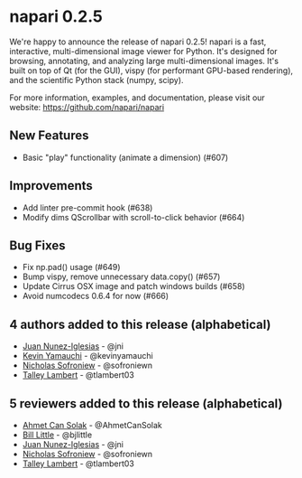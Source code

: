 # napari 0.2.5

We're happy to announce the release of napari 0.2.5! napari is a fast,
interactive, multi-dimensional image viewer for Python. It's designed for
browsing, annotating, and analyzing large multi-dimensional images. It's built
on top of Qt (for the GUI), vispy (for performant GPU-based rendering), and the
scientific Python stack (numpy, scipy).

For more information, examples, and documentation, please visit our website:
https://github.com/napari/napari

## New Features

- Basic "play" functionality (animate a dimension) (#607)

## Improvements

- Add linter pre-commit hook  (#638)
- Modify dims QScrollbar with scroll-to-click behavior (#664)

## Bug Fixes

- Fix np.pad() usage (#649)
- Bump vispy, remove unnecessary data.copy() (#657)
- Update Cirrus OSX image and patch windows builds (#658)
- Avoid numcodecs 0.6.4 for now (#666)

## 4 authors added to this release (alphabetical)

- [Juan Nunez-Iglesias](https://github.com/napari/napari/commits?author=jni) - @jni
- [Kevin Yamauchi](https://github.com/napari/napari/commits?author=kevinyamauchi) - @kevinyamauchi
- [Nicholas Sofroniew](https://github.com/napari/napari/commits?author=sofroniewn) - @sofroniewn
- [Talley Lambert](https://github.com/napari/napari/commits?author=tlambert03) - @tlambert03

## 5 reviewers added to this release (alphabetical)

- [Ahmet Can Solak](https://github.com/napari/napari/commits?author=AhmetCanSolak) - @AhmetCanSolak
- [Bill Little](https://github.com/napari/napari/commits?author=bjlittle) - @bjlittle
- [Juan Nunez-Iglesias](https://github.com/napari/napari/commits?author=jni) - @jni
- [Nicholas Sofroniew](https://github.com/napari/napari/commits?author=sofroniewn) - @sofroniewn
- [Talley Lambert](https://github.com/napari/napari/commits?author=tlambert03) - @tlambert03
